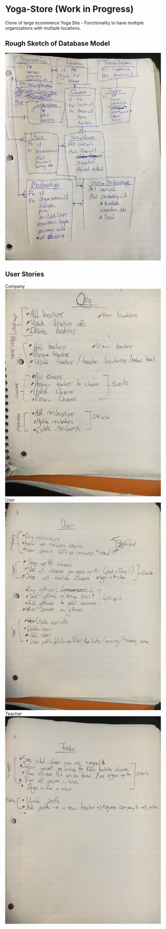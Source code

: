 # Yoga-Store (Work in Progress)

Clone of large ecommerce Yoga Site - Functionality to have multiple organizations with multiple locations.

## Rough Sketch of Database Model
![](IMG_2946.JPG)

## User Stories
Company
![](org_story.JPG)
User
![](user_story.JPG)
Teacher
![](teacher_story.JPG)
